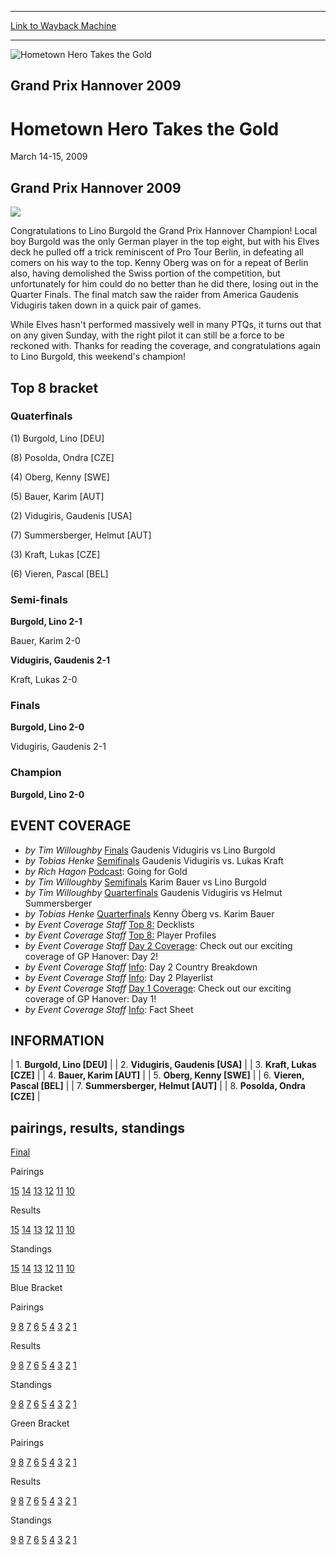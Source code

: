 
---
[Link to Wayback Machine](https://web.archive.org/web/20160303200145/http://magic.wizards.com/en/events/coverage/gphan09)

[_metadata_:description]:- "Grand Prix Hannover 2009"
[_metadata_:generator]:- "Drupal 7 (http://drupal.org)"
[_metadata_:node]:- "456276"
[_metadata_:source]:- "div-block-system-main"
[_metadata_:title]:- "Hometown Hero Takes the Gold"
[_metadata_:wayback_capture_timestamp]:- "2016-03-03 20:01:45"
[_metadata_:wayback_raw_url]:- "https://web.archive.org/web/20160303200145id_/http://magic.wizards.com/en/events/coverage/gphan09"
[_metadata_:wayback_url]:- "http://magic.wizards.com/en/events/coverage/gphan09"
---







![Hometown Hero Takes the Gold](https://media.magic.wizards.com/images/banner/large_1_4.jpg)





Grand Prix Hannover 2009
------------------------


Hometown Hero Takes the Gold
============================




March 14-15, 2009












Grand Prix Hannover 2009
------------------------


![](https://media.magic.wizards.com/image_legacy_migration//mtg/images/daily/events/gphan09/Lino-Burgold-Champion.jpg)


Congratulations to Lino Burgold the Grand Prix Hannover Champion! Local boy Burgold was the only German player in the top eight, but with his Elves deck he pulled off a trick reminiscent of Pro Tour Berlin, in defeating all comers on his way to the top. Kenny Oberg was on for a repeat of Berlin also, having demolished the Swiss portion of the competition, but unfortunately for him could do no better than he did there, losing out in the Quarter Finals. The final match saw the raider from America Gaudenis Vidugiris taken down in a quick pair of games.


While Elves hasn't performed massively well in many PTQs, it turns out that on any given Sunday, with the right pilot it can still be a force to be reckoned with. Thanks for reading the coverage, and congratulations again to Lino Burgold, this weekend's champion!



Top 8 bracket
-------------





### Quaterfinals





(1) Burgold, Lino [DEU]




(8) Posolda, Ondra [CZE]






(4) Oberg, Kenny [SWE]




(5) Bauer, Karim [AUT]






(2) Vidugiris, Gaudenis [USA]




(7) Summersberger, Helmut [AUT]






(3) Kraft, Lukas [CZE]




(6) Vieren, Pascal [BEL]







### Semi-finals





**Burgold, Lino 2-1**




Bauer, Karim 2-0






**Vidugiris, Gaudenis 2-1**




Kraft, Lukas 2-0







### Finals





**Burgold, Lino 2-0**




Vidugiris, Gaudenis 2-1







### Champion





**Burgold, Lino 2-0**









EVENT COVERAGE
--------------




* *by Tim Willoughby*
[Finals](#8)
Gaudenis Vidugiris vs Lino Burgold
* *by Tobias Henke*
[Semifinals](#7)
Gaudenis Vidugiris vs. Lukas Kraft
* *by Rich Hagon*
[Podcast](#6): Going for Gold
* *by Tim Willoughby*
[Semifinals](#5)
Karim Bauer vs Lino Burgold
* *by Tim Willoughby*
[Quarterfinals](#4)
Gaudenis Vidugiris vs Helmut Summersberger
* *by Tobias Henke*
[Quarterfinals](#3)
Kenny Öberg vs. Karim Bauer
* *by Event Coverage Staff*
[Top 8:](#2) Decklists
* *by Event Coverage Staff*
[Top 8:](#1) Player Profiles
* *by Event Coverage Staff*
[Day 2 Coverage](/en/articles/archive/event-coverage/grand-prix-hanover-day-2-blog-2009-02-21): Check out our exciting coverage of GP Hanover: Day 2!
* *by Event Coverage Staff*
[Info](/en/articles/archive/event-coverage/grand-prix-hanover-day-2-country-breakdown-2009-02-21): Day 2 Country Breakdown
* *by Event Coverage Staff*
[Info](/en/articles/archive/event-coverage/grand-prix-hanover-day-2-player-list-2009-02-21): Day 2 Playerlist
* *by Event Coverage Staff*
[Day 1 Coverage](/en/articles/archive/event-coverage/grand-prix-hanover-day-1-blog-2009-02-21): Check out our exciting coverage of GP Hanover: Day 1!
* *by Event Coverage Staff*
[Info](http://magic.wizards.com/en/articles/archive/grand-prix%E2%80%93hanover-event-information-2009-02-05): Fact Sheet




INFORMATION
-----------





| 1. **Burgold, Lino [DEU]** |
| 2. **Vidugiris, Gaudenis [USA]** |
| 3. **Kraft, Lukas [CZE]** |
| 4. **Bauer, Karim [AUT]** |
| 5. **Oberg, Kenny [SWE]** |
| 6. **Vieren, Pascal [BEL]** |
| 7. **Summersberger, Helmut [AUT]** |
| 8. **Posolda, Ondra [CZE]** |


pairings, results, standings
----------------------------




[Final](/en/articles/archive/event-coverage/grand-prix-hanover-final-standings-2009-03-15)




Pairings


[15](/en/articles/archive/event-coverage/grand-prix-hanover-round-15-pairings-2009-02-21) [14](/en/articles/archive/event-coverage/grand-prix-hanover-round-14-pairings-2009-02-21) [13](/en/articles/archive/event-coverage/grand-prix-hanover-round-13-pairings-2009-02-21) [12](/en/articles/archive/event-coverage/grand-prix-hanover-round-12-pairings-2009-02-21) [11](/en/articles/archive/event-coverage/grand-prix-hanover-round-11-pairings-2009-02-21) [10](/en/articles/archive/event-coverage/grand-prix-hanover-round-10-pairings-2009-02-21)




Results


[15](/en/articles/archive/event-coverage/grand-prix-hanover-round-15-results-2009-02-21) [14](/en/articles/archive/event-coverage/grand-prix-hanover-round-14-results-2009-02-21) [13](/en/articles/archive/event-coverage/grand-prix-hanover-round-13-results-2009-02-21) [12](/en/articles/archive/event-coverage/grand-prix-hanover-round-12-results-2009-02-21) [11](/en/articles/archive/event-coverage/grand-prix-hanover-round-11-results-2009-02-21) [10](/en/articles/archive/event-coverage/grand-prix-hanover-round-10-results-2009-02-21)




Standings


[15](/en/articles/archive/event-coverage/grand-prix-hanover-round-15-standings-2009-02-21) [14](/en/articles/archive/event-coverage/grand-prix-hanover-round-14-standings-2009-02-21) [13](/en/articles/archive/event-coverage/grand-prix-hanover-round-13-standings-2009-02-21) [12](/en/articles/archive/event-coverage/grand-prix-hanover-round-12-standings-2009-02-21) [11](/en/articles/archive/event-coverage/grand-prix-hanover-round-11-standings-2009-02-21) [10](/en/articles/archive/event-coverage/grand-prix-hanover-round-10-standings-2009-02-21)






Blue Bracket




Pairings


[9](/en/articles/archive/event-coverage/grand-prix-hanover-round-9-pairings-blue-bracket-2009-02-21) [8](/en/articles/archive/event-coverage/grand-prix-hanover-round-8-pairings-blue-bracket-2009-02-21) [7](/en/articles/archive/event-coverage/grand-prix-hanover-round-7-pairings-blue-bracket-2009-02-21) [6](/en/articles/archive/event-coverage/grand-prix-hanover-round-6-pairings-blue-bracket-2009-02-21) [5](/en/articles/archive/event-coverage/grand-prix-hanover-round-5-pairings-blue-bracket-2009-02-21) [4](/en/articles/archive/event-coverage/grand-prix-hanover-round-4-pairings-blue-bracket-2009-02-21) [3](/en/articles/archive/event-coverage/grand-prix-hanover-round-3-pairings-blue-bracket-2009-02-21) [2](/en/articles/archive/event-coverage/grand-prix-hanover-round-2-pairings-blue-bracket-2009-02-21) [1](/en/articles/archive/event-coverage/grand-prix-hanover-round-1-pairings-blue-bracket-2009-02-21)




Results


[9](/en/articles/archive/event-coverage/grand-prix-hanover-round-9-results-blue-bracket-2009-02-21) [8](/en/articles/archive/event-coverage/grand-prix-hanover-round-8-results-blue-bracket-2009-02-21) [7](/en/articles/archive/event-coverage/grand-prix-hanover-round-7-results-blue-bracket-2009-02-21) [6](/en/articles/archive/event-coverage/grand-prix-hanover-round-6-results-blue-bracket-2009-02-21) [5](/en/articles/archive/event-coverage/grand-prix-hanover-round-5-results-blue-bracket-2009-02-21) [4](/en/articles/archive/event-coverage/grand-prix-hanover-round-4-results-blue-bracket-2009-02-21) [3](/en/articles/archive/event-coverage/grand-prix-hanover-round-3-results-blue-bracket-2009-02-21) [2](/en/articles/archive/event-coverage/grand-prix-hanover-round-2-results-blue-bracket-2009-02-21) [1](/en/articles/archive/event-coverage/grand-prix-hanover-round-1-results-blue-bracket-2009-02-21)




Standings


[9](/en/articles/archive/event-coverage/grand-prix-hanover-round-9-standings-blue-bracket-2009-02-21) [8](/en/articles/archive/event-coverage/grand-prix-hanover-round-8-standings-blue-bracket-2009-02-21) [7](/en/articles/archive/event-coverage/grand-prix-hanover-round-7-standings-blue-bracket-2009-02-21) [6](/en/articles/archive/event-coverage/grand-prix-hanover-round-6-standings-blue-bracket-2009-02-21) [5](/en/articles/archive/event-coverage/grand-prix-hanover-round-5-standings-blue-bracket-2009-02-21) [4](/en/articles/archive/event-coverage/grand-prix-hanover-round-4-standings-blue-bracket-2009-02-21) [3](/en/articles/archive/event-coverage/grand-prix-hanover-round-3-standings-blue-bracket-2009-02-21) [2](/en/articles/archive/event-coverage/grand-prix-hanover-round-2-standings-blue-bracket-2009-02-21) [1](/en/articles/archive/event-coverage/grand-prix-hannover-round-1-standings-blue-bracket-2009-02-21)






Green Bracket




Pairings


[9](/en/articles/archive/event-coverage/grand-prix-hanover-round-9-pairings-green-bracket-2009-02-21) [8](/en/articles/archive/event-coverage/grand-prix-hanover-round-8-pairings-green-bracket-2009-02-21) [7](/en/articles/archive/event-coverage/grand-prix-hanover-round-7-pairings-green-bracket-2009-02-21) [6](/en/articles/archive/event-coverage/grand-prix-hanover-round-6-pairings-green-bracket-2009-02-21) [5](/en/articles/archive/event-coverage/grand-prix-hanover-round-5-pairings-green-bracket-2009-02-21) [4](/en/articles/archive/event-coverage/grand-prix-hanover-round-4-pairings-green-bracket-2009-02-21) [3](/en/articles/archive/event-coverage/grand-prix-hanover-round-3-pairings-green-bracket-2009-02-21) [2](/en/articles/archive/event-coverage/grand-prix-hanover-round-2-pairings-green-bracket-2009-02-21) [1](/en/articles/archive/event-coverage/grand-prix-hanover-round-1-pairings-green-bracket-2009-02-21)




Results


[9](/en/articles/archive/event-coverage/grand-prix-hanover-round-9-results-green-bracket-2009-02-21) [8](/en/articles/archive/event-coverage/grand-prix-hanover-round-8-results-green-bracket-2009-02-21) [7](/en/articles/archive/event-coverage/grand-prix-hanover-round-7-results-green-bracket-2009-02-21) [6](/en/articles/archive/event-coverage/grand-prix-hanover-round-6-results-green-bracket-2009-02-21) [5](/en/articles/archive/event-coverage/grand-prix-hanover-round-5-results-green-bracket-2009-02-21) [4](http://archive.wizards.com/Magic/Magazine/Article.aspx?x=mtg/daily/eventcoverage/gphan09/res4g) [3](/en/articles/archive/event-coverage/grand-prix-hanover-round-3-results-green-bracket-2009-02-21) [2](/en/articles/archive/event-coverage/grand-prix-hanover-round-2-results-green-bracket-2009-02-21) [1](/en/articles/archive/event-coverage/grand-prix-hanover-round-1-results-green-bracket-2009-02-21)




Standings


[9](/en/articles/archive/event-coverage/grand-prix-hanover-round-9-standings-green-bracket-2009-02-21) [8](/en/articles/archive/event-coverage/grand-prix-hanover-round-8-standings-green-bracket-2009-02-21) [7](/en/articles/archive/event-coverage/grand-prix-hanover-round-7-standings-green-bracket-2009-02-21) [6](/en/articles/archive/event-coverage/grand-prix-hanover-round-6-standings-green-bracket-2009-02-21) [5](/en/articles/archive/event-coverage/grand-prix-hanover-round-5-standings-green-bracket-2009-02-21) [4](http://archive.wizards.com/Magic/Magazine/Article.aspx?x=mtg/daily/eventcoverage/gphan09/stand4g) [3](/en/articles/archive/event-coverage/grand-prix-hanover-round-3-standings-green-bracket-2009-02-21) [2](/en/articles/archive/event-coverage/grand-prix-hanover-round-2-standings-green-bracket-2009-02-21) [1](/en/articles/archive/event-coverage/grand-prix-hanover-round-1-standings-green-bracket-2009-02-21)





  

 

